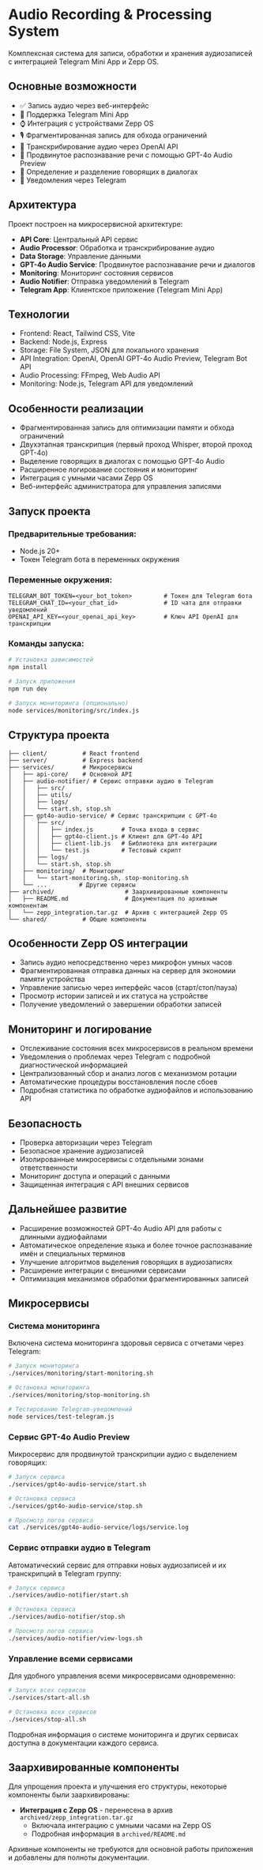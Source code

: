 # Audio Recording & Processing System

Комплексная система для записи, обработки и хранения аудиозаписей с интеграцией Telegram Mini App и Zepp OS.

## Основные возможности

- ✅ Запись аудио через веб-интерфейс
- 📱 Поддержка Telegram Mini App
- ⌚ Интеграция с устройствами Zepp OS
- 🎙️ Фрагментированная запись для обхода ограничений
- 📝 Транскрибирование аудио через OpenAI API
- 🧠 Продвинутое распознавание речи с помощью GPT-4o Audio Preview
- 👥 Определение и разделение говорящих в диалогах
- 🔔 Уведомления через Telegram


## Архитектура

Проект построен на микросервисной архитектуре:

- **API Core**: Центральный API сервис
- **Audio Processor**: Обработка и транскрибирование аудио
- **Data Storage**: Управление данными
- **GPT-4o Audio Service**: Продвинутое распознавание речи и диалогов
- **Monitoring**: Мониторинг состояния сервисов
- **Audio Notifier**: Отправка уведомлений в Telegram
- **Telegram App**: Клиентское приложение (Telegram Mini App)


## Технологии

- Frontend: React, Tailwind CSS, Vite
- Backend: Node.js, Express
- Storage: File System, JSON для локального хранения
- API Integration: OpenAI, OpenAI GPT-4o Audio Preview, Telegram Bot API
- Audio Processing: FFmpeg, Web Audio API
- Monitoring: Node.js, Telegram API для уведомлений


## Особенности реализации

- Фрагментированная запись для оптимизации памяти и обхода ограничений
- Двухэтапная транскрипция (первый проход Whisper, второй проход GPT-4o)
- Выделение говорящих в диалогах с помощью GPT-4o Audio
- Расширенное логирование состояния и мониторинг
- Интеграция с умными часами Zepp OS
- Веб-интерфейс администратора для управления записями


## Запуск проекта

### Предварительные требования:
- Node.js 20+
- Токен Telegram бота в переменных окружения

### Переменные окружения:
```
TELEGRAM_BOT_TOKEN=<your_bot_token>         # Токен для Telegram бота
TELEGRAM_CHAT_ID=<your_chat_id>             # ID чата для отправки уведомлений
OPENAI_API_KEY=<your_openai_api_key>        # Ключ API OpenAI для транскрипции
```

### Команды запуска:
```bash
# Установка зависимостей
npm install

# Запуск приложения
npm run dev

# Запуск мониторинга (опционально)
node services/monitoring/src/index.js
```

## Структура проекта

```
├── client/          # React frontend
├── server/          # Express backend
├── services/        # Микросервисы
│   ├── api-core/    # Основной API
│   ├── audio-notifier/ # Сервис отправки аудио в Telegram
│   │   ├── src/
│   │   ├── utils/
│   │   ├── logs/
│   │   └── start.sh, stop.sh
│   ├── gpt4o-audio-service/ # Сервис транскрипции с GPT-4o
│   │   ├── src/
│   │   │   ├── index.js        # Точка входа в сервис
│   │   │   ├── gpt4o-client.js # Клиент для GPT-4o API
│   │   │   ├── client-lib.js   # Библиотека для интеграции
│   │   │   └── test.js         # Тестовый скрипт
│   │   ├── logs/
│   │   └── start.sh, stop.sh
│   ├── monitoring/  # Мониторинг
│   │   └── start-monitoring.sh, stop-monitoring.sh
│   └── ...         # Другие сервисы
├── archived/                    # Заархивированные компоненты
│   ├── README.md                # Документация по архивным компонентам
│   └── zepp_integration.tar.gz  # Архив с интеграцией Zepp OS
└── shared/          # Общие компоненты
```

## Особенности Zepp OS интеграции

- Запись аудио непосредственно через микрофон умных часов
- Фрагментированная отправка данных на сервер для экономии памяти устройства
- Управление записью через интерфейс часов (старт/стоп/пауза)
- Просмотр истории записей и их статуса на устройстве
- Получение уведомлений о завершении обработки записей

## Мониторинг и логирование

- Отслеживание состояния всех микросервисов в реальном времени
- Уведомления о проблемах через Telegram с подробной диагностической информацией
- Централизованный сбор и анализ логов с механизмом ротации
- Автоматические процедуры восстановления после сбоев
- Подробная статистика по обработке аудиофайлов и использованию API

## Безопасность

- Проверка авторизации через Telegram
- Безопасное хранение аудиозаписей
- Изолированные микросервисы с отдельными зонами ответственности
- Мониторинг доступа и операций с данными
- Защищенная интеграция с API внешних сервисов


## Дальнейшее развитие

- Расширение возможностей GPT-4o Audio API для работы с длинными аудиофайлами
- Автоматическое определение языка и более точное распознавание имён и специальных терминов
- Улучшение алгоритмов выделения говорящих в аудиозаписях
- Расширение интеграции с внешними сервисами
- Оптимизация механизмов обработки фрагментированных записей

## Микросервисы

### Система мониторинга
Включена система мониторинга здоровья сервиса с отчетами через Telegram:

```bash
# Запуск мониторинга
./services/monitoring/start-monitoring.sh

# Остановка мониторинга
./services/monitoring/stop-monitoring.sh

# Тестирование Telegram-уведомлений
node services/test-telegram.js
```

### Сервис GPT-4o Audio Preview
Микросервис для продвинутой транскрипции аудио с выделением говорящих:

```bash
# Запуск сервиса
./services/gpt4o-audio-service/start.sh

# Остановка сервиса
./services/gpt4o-audio-service/stop.sh

# Просмотр логов сервиса
cat ./services/gpt4o-audio-service/logs/service.log
```

### Сервис отправки аудио в Telegram
Автоматический сервис для отправки новых аудиозаписей и их транскрипций в Telegram группу:

```bash
# Запуск сервиса
./services/audio-notifier/start.sh

# Остановка сервиса
./services/audio-notifier/stop.sh

# Просмотр логов сервиса
./services/audio-notifier/view-logs.sh
```

### Управление всеми сервисами
Для удобного управления всеми микросервисами одновременно:

```bash
# Запуск всех сервисов
./services/start-all.sh

# Остановка всех сервисов
./services/stop-all.sh
```

Подробная информация о системе мониторинга и других сервисах доступна в документации каждого сервиса.

## Заархивированные компоненты

Для упрощения проекта и улучшения его структуры, некоторые компоненты были заархивированы:

- **Интеграция с Zepp OS** - перенесена в архив `archived/zepp_integration.tar.gz`
  - Включала интеграцию с умными часами на Zepp OS
  - Подробная информация в `archived/README.md`

Архивные компоненты не требуются для основной работы приложения и добавлены для полноты документации.